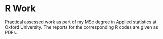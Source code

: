 # R Work

Practical assessed work as part of my MSc degree in Applied statistics at Oxford University. The reports for the corresponding R codes
are given as PDFs.
